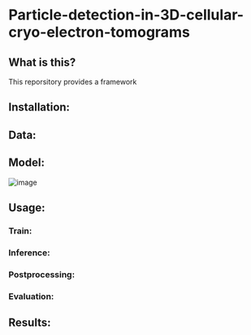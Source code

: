 # Particle-detection-in-3D-cellular-cryo-electron-tomograms

## What is this?
This reporsitory provides a framework 

## Installation:

## Data:

## Model:

![image](https://github.com/HelmholtzAI-Consultants-Munich/Particle-detection-in-3D-cellular-cryo-electron-tomograms/blob/dev/image/structure.png)

## Usage:

### Train:
### Inference:
### Postprocessing:
### Evaluation:

## Results: